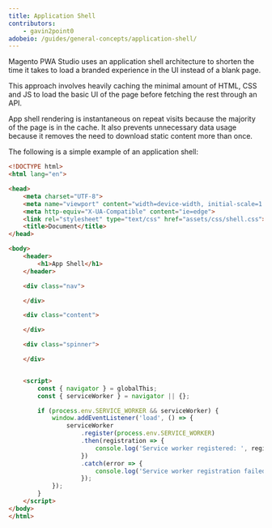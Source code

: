 ```yaml
---
title: Application Shell
contributors:
    - gavin2point0
adobeio: /guides/general-concepts/application-shell/
---
```


Magento PWA Studio uses an application shell architecture to shorten the time it takes to load a branded experience in the UI instead of a blank page.

This approach involves heavily caching the minimal amount of HTML, CSS and JS to load the basic UI of the page before fetching the rest through an API.

App shell rendering is instantaneous on repeat visits because the majority of the page is in the cache.
It also prevents unnecessary data usage because it removes the need to download static content more than once.

The following is a simple example of an application shell:

``` html
<!DOCTYPE html>
<html lang="en">

<head>
    <meta charset="UTF-8">
    <meta name="viewport" content="width=device-width, initial-scale=1.0">
    <meta http-equiv="X-UA-Compatible" content="ie=edge">
    <link rel="stylesheet" type="text/css" href="assets/css/shell.css">
    <title>Document</title>
</head>

<body>
    <header>
        <h1>App Shell</h1>
    </header>

    <div class="nav">

    </div>

    <div class="content">

    </div>

    <div class="spinner">

    </div>


    <script>
        const { navigator } = globalThis;
        const { serviceWorker } = navigator || {};

        if (process.env.SERVICE_WORKER && serviceWorker) {
            window.addEventListener('load', () => {
                serviceWorker
                    .register(process.env.SERVICE_WORKER)
                    .then(registration => {
                        console.log('Service worker registered: ', registration);
                    })
                    .catch(error => {
                        console.log('Service worker registration failed: ', error);
                    });
            });
        }
    </script>
</body>
</html>

```
